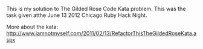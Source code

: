 This is my solution to The Gilded Rose Code Kata problem. This was the task given atthe June 13 2012 Chicago Ruby Hack Night. 

More about the kata:
http://www.iamnotmyself.com/2011/02/13/RefactorThisTheGildedRoseKata.aspx
